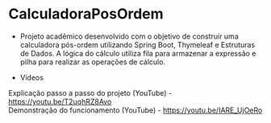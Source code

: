 # CalculadoraPosOrdem
- Projeto acadêmico desenvolvido com o objetivo de construir uma calculadora pós-ordem utilizando Spring Boot, Thymeleaf e Estruturas de Dados. A lógica do cálculo utiliza fila para armazenar a expressão e pilha para realizar as operações de cálculo.

- Vídeos

Explicação passo a passo do projeto (YouTube) - https://youtu.be/T2uqhRZ8Avo  
Demonstração do funcionamento (YouTube) - https://youtu.be/IARE_UjOeRo
